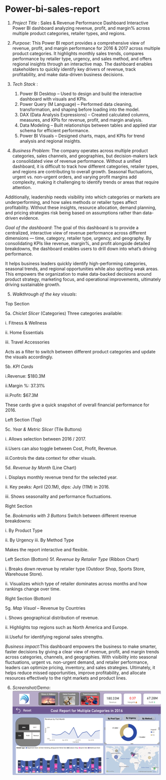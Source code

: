 # Power-bi-sales-report
1. *Project Title* : Sales & Revenue Performance Dashboard
   Interactive Power BI dashboard analyzing revenue, profit, and margin% across multiple product categories, retailer types, and regions.

2. *Purpose*: This Power BI report provides a comprehensive view of revenue, profit, and margin performance for 2016 & 2017 across multiple product categories. It highlights monthly sales trends, compares performance by retailer type, urgency, and sales method, and offers regional insights through an interactive map. The dashboard enables stakeholders to quickly identify key drivers of revenue, track profitability, and make data-driven business decisions.
   
3. *Tech Stack* :
   1. Power BI Desktop – Used to design and build the interactive dashboard with visuals and KPIs.
   2. Power Query (M Language) – Performed data cleaning, transformation, and shaping before loading into the model.
   3. DAX (Data Analysis Expressions) – Created calculated columns, measures, and KPIs for revenue, profit, and margin analysis.
   4. Data Modeling – Built relationships between tables and applied star schema for efficient performance.
   5. Power BI Visuals – Designed charts, maps, and KPIs for trend analysis and regional insights.
  
4. *Business Problem*: The company operates across multiple product categories, sales channels, and geographies, but decision-makers lack a consolidated view of revenue performance. Without a unified dashboard, it is difficult to track how different categories, retailer types, and regions are contributing to overall growth. Seasonal fluctuations, urgent vs. non-urgent orders, and varying profit margins add complexity, making it challenging to identify trends or areas that require attention.

Additionally, leadership needs visibility into which categories or markets are underperforming, and how sales methods or retailer types affect profitability. Without these insights, resource allocation, demand planning, and pricing strategies risk being based on assumptions rather than data-driven evidence.

   *Goal of the dashboard*: The goal of this dashboard is to provide a centralized, interactive view of revenue performance across different dimensions — time, category, retailer type, urgency, and geography. By consolidating KPIs like revenue, margin%, and profit alongside detailed breakdowns, the dashboard enables users to drill down into what’s driving performance.

It helps business leaders quickly identify high-performing categories, seasonal trends, and regional opportunities while also spotting weak areas. This empowers the organization to make data-backed decisions around product strategy, marketing focus, and operational improvements, ultimately driving sustainable growth.

5. *Walkthrough of the key visuals*:

Top Section

   5a. *Chiclet Slicer* (Categories)
    Three categories available:
    
   i. Fitness & Wellness
      
   ii. Home Essentials
      
   iii. Travel Accessories
      
   Acts as a filter to switch between different product categories and update the visuals accordingly.

 5b. *KPI Cards*
 
   i.Revenue: $180.3M
  
  ii.Margin %: 37.31%
  
  iii.Profit: $67.3M
  
These cards give a quick snapshot of overall financial performance for 2016.

Left Section (Top)

 5c. *Year & Metric Slicer* (Tile Buttons)
   
   i. Allows selection between 2016 / 2017.
   
   ii.Users can also toggle between Cost, Profit, Revenue.
   
   iii.Controls the data context for other visuals.

 5d. *Revenue by Month* (Line Chart)
  
  i. Displays monthly revenue trend for the selected year.
  
  ii. Key peaks: April (20.1M), dips: July (11M) in 2016.
  
  iii. Shows seasonality and performance fluctuations.

Right Section

 5e. *Bookmarks with 3 Buttons*
  Switch between different revenue breakdowns:
  
   i. By Product Type
   
   ii. By Urgency 
   iii. By Method Type

Makes the report interactive and flexible.

Left Section (Bottom)
 5f. *Revenue by Retailer Type* (Ribbon Chart)
   
   i. Breaks down revenue by retailer type (Outdoor Shop, Sports Store, Warehouse Store).
   
   ii. Visualizes which type of retailer dominates across months and how rankings change over time.

Right Section (Bottom)

 5g. *Map Visual* – Revenue by Countries

   i. Shows geographical distribution of revenue.
    
   ii. Highlights top regions such as North America and Europe.
   
   iii.Useful for identifying regional sales strengths.

*Business impact*:This dashboard empowers the business to make smarter, faster decisions by giving a clear view of revenue, profit, and margin trends across categories, channels, and geographies. With visibility into seasonal fluctuations, urgent vs. non-urgent demand, and retailer performance, leaders can optimize pricing, inventory, and sales strategies. Ultimately, it helps reduce missed opportunities, improve profitability, and allocate resources effectively to the right markets and product lines.

6. *Screenshot/Demo*:
   ![Dashboard Preview](https://github.com/anushagc04-pbi/Power-bi-sales-report/blob/main/Snapshot%20of%20the%20Sales%20Report.png)
